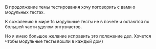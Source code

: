 В продолжение темы тестирования хочу поговорить с вами о модульных тестах.

К сожалению в мире 1с модульные тесты не в почете и остаются по большей части уделом энтузиастов.

Но я имею большое желание исправить это положение дел. Хочется чтобы модульные тесты вошли в каждый дом)

